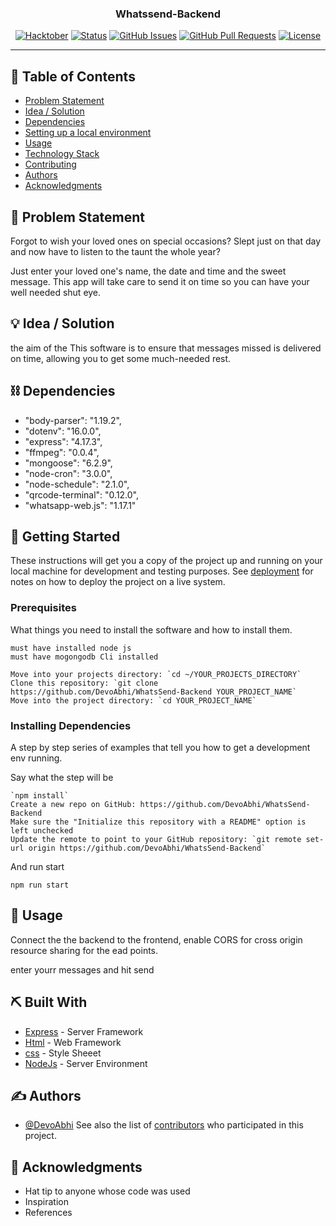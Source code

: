 <!-- <p align="center">
  <a href="" rel="noopener">
 <img src="https://i.imgur.com/AZ2iWek.png" alt="Project logo"></a>
</p> -->
<h3 align="center">Whatssend-Backend</h3>

<div align="center">

[![Hacktober](https://img.shields.io/badge/hackathon-name-orange.svg)](http://hackathon.url.com)
[![Status](https://img.shields.io/badge/status-active-success.svg)]()
[![GitHub Issues](https://img.shields.io/github/issues/DevoAbhi/WhatsSend-Backend/The-Documentation-Compendium.svg)](https://github.com/DevoAbhi/WhatsSend-Backend/The-Documentation-Compendium/issues)
[![GitHub Pull Requests](https://img.shields.io/github/issues-pr/DevoAbhi/WhatsSend-Backend/The-Documentation-Compendium.svg)](https://github.com/DevoAbhi/WhatsSend-Backend/The-Documentation-Compendium/pulls)
[![License](https://img.shields.io/badge/license-MIT-blue.svg)](LICENSE.md)

</div>

---


## 📝 Table of Contents

- [Problem Statement](#problem_statement)
- [Idea / Solution](#idea)
- [Dependencies ](#limitations)
- [Setting up a local environment](#getting_started)
- [Usage](#usage)
- [Technology Stack](#tech_stack)
- [Contributing](../CONTRIBUTING.md)
- [Authors](#authors)
- [Acknowledgments](#acknowledgments)

## 🧐 Problem Statement <a name = "project_statement"></a>

Forgot to wish your loved ones on special occasions?
Slept just on that day and now have to listen to the taunt the whole year?

Just enter your loved one's name, the date and time and the sweet message. This app will take care to send it on time so you can have your well needed shut eye.

## 💡 Idea / Solution <a name = "idea"></a>

the aim of the This software is to  ensure that messages missed is delivered on time, allowing you to get some much-needed rest.

## ⛓️ Dependencies <a name = "Dependencies"></a>

- "body-parser": "1.19.2",
- "dotenv": "16.0.0",
- "express": "4.17.3",
- "ffmpeg": "0.0.4",
- "mongoose": "6.2.9",
- "node-cron": "3.0.0",
- "node-schedule": "2.1.0",
- "qrcode-terminal": "0.12.0",
- "whatsapp-web.js": "1.17.1"

## 🏁 Getting Started <a name = "getting_started"></a>

These instructions will get you a copy of the project up and running on your local machine for development
and testing purposes. See [deployment](#deployment) for notes on how to deploy the project on a live system.

### Prerequisites

What things you need to install the software and how to install them.

```
must have installed node js 
must have mogongodb Cli installed 

Move into your projects directory: `cd ~/YOUR_PROJECTS_DIRECTORY`
Clone this repository: `git clone https://github.com/DevoAbhi/WhatsSend-Backend YOUR_PROJECT_NAME`
Move into the project directory: `cd YOUR_PROJECT_NAME`
```

### Installing Dependencies

A step by step series of examples that tell you how to get a development env running.

Say what the step will be

```
`npm install`
Create a new repo on GitHub: https://github.com/DevoAbhi/WhatsSend-Backend
Make sure the "Initialize this repository with a README" option is left unchecked
Update the remote to point to your GitHub repository: `git remote set-url origin https://github.com/DevoAbhi/WhatsSend-Backend`

```

And run start

```
npm run start
```

## 🎈 Usage <a name="usage"></a>

Connect the the backend to the frontend, enable CORS for cross origin resource sharing for the ead points.

enter yourr messages and hit send 

## ⛏️ Built With <a name = "tech_stack"></a>

- [Express](https://expressjs.com/) - Server Framework
- [Html](https://html.org/) - Web Framework
- [css](https://www.css.com/) - Style Sheeet
- [NodeJs](https://nodejs.org/en/) - Server Environment

## ✍️ Authors <a name = "authors"></a>

- [@DevoAbhi](https://github.com/DevoAbhi/WhatsSend-Backend)
See also the list of [contributors](https://github.com/DevoAbhi/WhatsSend-Backend/contributors)
who participated in this project.

## 🎉 Acknowledgments <a name = "acknowledgments"></a>

- Hat tip to anyone whose code was used
- Inspiration
- References

